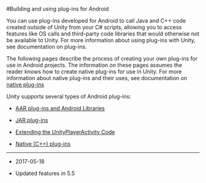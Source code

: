 #Building and using plug-ins for Android

You can use plug-ins developed for Android to call Java and C++ code created outside of Unity from your C# scripts, allowing you to access features like OS calls and third-party code libraries that would otherwise not be available to Unity. For more information about using plug-ins with Unity, see documentation on plug-ins.

The following pages describe the process of creating your own plug-ins for use in Android projects. The information on these pages assumes the reader knows how to create native plug-ins for use in Unity. For more information about native plug-ins and their uses, see documentation on [native plug-ins](https://docs.unity3d.com/Manual/NativePlugins.html)


Unity supports several types of Android plug-ins:

* [AAR plug-ins and Android Libraries](AndroidAARPlugins)

* [JAR plug-ins](AndroidJARPlugins)

* [Extending the UnityPlayerActivity Code](AndroidUnityPlayerActivity)

* [Native (C++) plug-ins](AndroidNativePlugins)

----
* <span class="page-edit">2017-05-18  <!-- include IncludeTextNewPageYesEdit --></span>

* <span class="page-history">Updated features in 5.5</span>